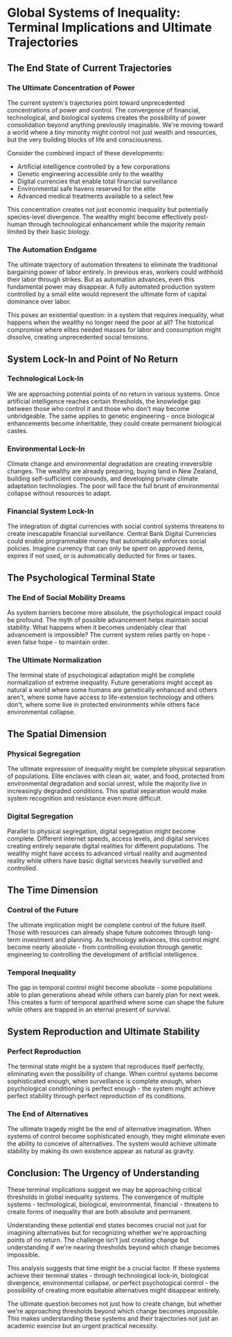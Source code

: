 # Global Systems of Inequality: Terminal Implications and Ultimate Trajectories

## The End State of Current Trajectories

### The Ultimate Concentration of Power

The current system's trajectories point toward unprecedented concentrations of power and control. The convergence of financial, technological, and biological systems creates the possibility of power consolidation beyond anything previously imaginable. We're moving toward a world where a tiny minority might control not just wealth and resources, but the very building blocks of life and consciousness.

Consider the combined impact of these developments:
- Artificial intelligence controlled by a few corporations
- Genetic engineering accessible only to the wealthy
- Digital currencies that enable total financial surveillance
- Environmental safe havens reserved for the elite
- Advanced medical treatments available to a select few

This concentration creates not just economic inequality but potentially species-level divergence. The wealthy might become effectively post-human through technological enhancement while the majority remain limited by their basic biology.

### The Automation Endgame

The ultimate trajectory of automation threatens to eliminate the traditional bargaining power of labor entirely. In previous eras, workers could withhold their labor through strikes. But as automation advances, even this fundamental power may disappear. A fully automated production system controlled by a small elite would represent the ultimate form of capital dominance over labor.

This poses an existential question: in a system that requires inequality, what happens when the wealthy no longer need the poor at all? The historical compromise where elites needed masses for labor and consumption might dissolve, creating unprecedented social tensions.

## System Lock-In and Point of No Return

### Technological Lock-In

We are approaching potential points of no return in various systems. Once artificial intelligence reaches certain thresholds, the knowledge gap between those who control it and those who don't may become unbridgeable. The same applies to genetic engineering - once biological enhancements become inheritable, they could create permanent biological castes.

### Environmental Lock-In

Climate change and environmental degradation are creating irreversible changes. The wealthy are already preparing, buying land in New Zealand, building self-sufficient compounds, and developing private climate adaptation technologies. The poor will face the full brunt of environmental collapse without resources to adapt.

### Financial System Lock-In

The integration of digital currencies with social control systems threatens to create inescapable financial surveillance. Central Bank Digital Currencies could enable programmable money that automatically enforces social policies. Imagine currency that can only be spent on approved items, expires if not used, or is automatically deducted for fines or taxes.

## The Psychological Terminal State

### The End of Social Mobility Dreams

As system barriers become more absolute, the psychological impact could be profound. The myth of possible advancement helps maintain social stability. What happens when it becomes undeniably clear that advancement is impossible? The current system relies partly on hope - even false hope - to maintain order.

### The Ultimate Normalization

The terminal state of psychological adaptation might be complete normalization of extreme inequality. Future generations might accept as natural a world where some humans are genetically enhanced and others aren't, where some have access to life-extension technology and others don't, where some live in protected environments while others face environmental collapse.

## The Spatial Dimension

### Physical Segregation

The ultimate expression of inequality might be complete physical separation of populations. Elite enclaves with clean air, water, and food, protected from environmental degradation and social unrest, while the majority live in increasingly degraded conditions. This spatial separation would make system recognition and resistance even more difficult.

### Digital Segregation

Parallel to physical segregation, digital segregation might become complete. Different internet speeds, access levels, and digital services creating entirely separate digital realities for different populations. The wealthy might have access to advanced virtual reality and augmented reality while others have basic digital services heavily surveilled and controlled.

## The Time Dimension

### Control of the Future

The ultimate implication might be complete control of the future itself. Those with resources can already shape future outcomes through long-term investment and planning. As technology advances, this control might become nearly absolute - from controlling evolution through genetic engineering to controlling the development of artificial intelligence.

### Temporal Inequality

The gap in temporal control might become absolute - some populations able to plan generations ahead while others can barely plan for next week. This creates a form of temporal apartheid where some can shape the future while others are trapped in an eternal present of survival.

## System Reproduction and Ultimate Stability

### Perfect Reproduction

The terminal state might be a system that reproduces itself perfectly, eliminating even the possibility of change. When control systems become sophisticated enough, when surveillance is complete enough, when psychological conditioning is perfect enough - the system might achieve perfect stability through perfect reproduction of its conditions.

### The End of Alternatives

The ultimate tragedy might be the end of alternative imagination. When systems of control become sophisticated enough, they might eliminate even the ability to conceive of alternatives. The system would achieve ultimate stability by making its own existence appear as natural as gravity.

## Conclusion: The Urgency of Understanding

These terminal implications suggest we may be approaching critical thresholds in global inequality systems. The convergence of multiple systems - technological, biological, environmental, financial - threatens to create forms of inequality that are both absolute and permanent.

Understanding these potential end states becomes crucial not just for imagining alternatives but for recognizing whether we're approaching points of no return. The challenge isn't just creating change but understanding if we're nearing thresholds beyond which change becomes impossible.

This analysis suggests that time might be a crucial factor. If these systems achieve their terminal states - through technological lock-in, biological divergence, environmental collapse, or perfect psychological control - the possibility of creating more equitable alternatives might disappear entirely.

The ultimate question becomes not just how to create change, but whether we're approaching thresholds beyond which change becomes impossible. This makes understanding these systems and their trajectories not just an academic exercise but an urgent practical necessity.

